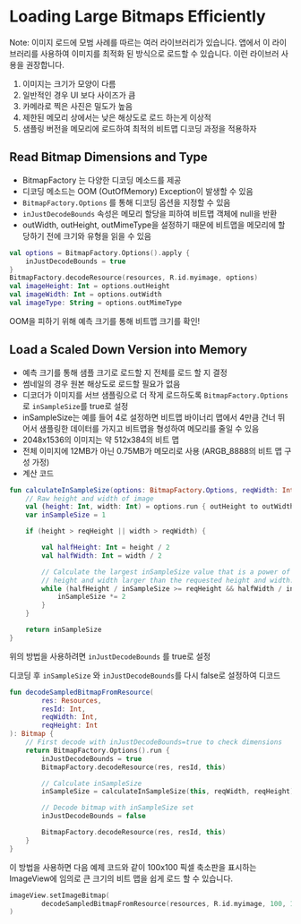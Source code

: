 [](https://developer.android.com/topic/performance/graphics/load-bitmap#load-bitmap)

# Loading Large Bitmaps Efficiently

Note: 이미지 로드에 모범 사례를 따르는 여러 라이브러리가 있습니다.
앱에서 이 라이브러리를 사용하여 이미지를 최적화 된 방식으로 로드할 수 있습니다.
이런 라이브러 사용을 권장합니다.

1. 이미지는 크기가 모양이 다름
2. 일반적인 경우 UI 보다 사이즈가 큼
3. 카메라로 찍은 사진은 밀도가 높음
4. 제한된 메모리 상에서는 낮은 해상도로 로드 하는게 이상적
5. 샘플링 버전을 메모리에 로드하여 최적의 비트맵 디코딩 과정을 적용하자

## Read Bitmap Dimensions and Type

- BitmapFactory 는 다양한 디코딩 메소드를 제공
- 디코딩 메소드는 OOM (OutOfMemory) Exception이 발생할 수 있음
- `BitmapFactory.Options` 를 통해 디코딩 옵션을 지정할 수 있음
- `inJustDecodeBounds` 속성은 메모리 할당을 피하여 비트맵 객체에 null을 반환
- outWidth, outHeight, outMimeType을 설정하기 때문에 비트맵을 메모리에 할당하기 전에 크기와 유형을 읽을 수 있음

```kotlin
val options = BitmapFactory.Options().apply {
    inJustDecodeBounds = true
}
BitmapFactory.decodeResource(resources, R.id.myimage, options)
val imageHeight: Int = options.outHeight
val imageWidth: Int = options.outWidth
val imageType: String = options.outMimeType
```

OOM을 피하기 위해 예측 크기를 통해 비트맵 크기를 확인!

## Load a Scaled Down Version into Memory

- 예측 크기를 통해 샘플 크기로 로드할 지 전체를 로드 할 지 결정
- 썸네일의 경우 원본 해상도로 로드할 필요가 없음
- 디코더가 이미지를 서브 샘플링으로 더 작게 로드하도록 `BitmapFactory.Options`로 `inSampleSize`를 true로 설정
- inSampleSize는 예를 들어 4로 설정하면 비트맵 바이너리 맵에서 4만큼 건너 뛰어서 샘플링한 데이터를 가지고 비트맵을 형성하여 메모리를 줄일 수 있음
- 2048x1536의 이미지는 약 512x384의 비트 맵
- 전체 이미지에 12MB가 아닌 0.75MB가 메모리로 사용 (ARGB_8888의 비트 맵 구성 가정)
- 계산 코드

```kotlin
fun calculateInSampleSize(options: BitmapFactory.Options, reqWidth: Int, reqHeight: Int): Int {
    // Raw height and width of image
    val (height: Int, width: Int) = options.run { outHeight to outWidth }
    var inSampleSize = 1

    if (height > reqHeight || width > reqWidth) {

        val halfHeight: Int = height / 2
        val halfWidth: Int = width / 2

        // Calculate the largest inSampleSize value that is a power of 2 and keeps both
        // height and width larger than the requested height and width.
        while (halfHeight / inSampleSize >= reqHeight && halfWidth / inSampleSize >= reqWidth) {
            inSampleSize *= 2
        }
    }

    return inSampleSize
}
```

위의 방법을 사용하려면 `inJustDecodeBounds` 를 true로 설정

디코딩 후 `inSampleSize` 와 `inJustDecodeBounds`를 다시 false로 설정하여 디코드

```kotlin
fun decodeSampledBitmapFromResource(
        res: Resources,
        resId: Int,
        reqWidth: Int,
        reqHeight: Int
): Bitmap {
    // First decode with inJustDecodeBounds=true to check dimensions
    return BitmapFactory.Options().run {
        inJustDecodeBounds = true
        BitmapFactory.decodeResource(res, resId, this)

        // Calculate inSampleSize
        inSampleSize = calculateInSampleSize(this, reqWidth, reqHeight)

        // Decode bitmap with inSampleSize set
        inJustDecodeBounds = false

        BitmapFactory.decodeResource(res, resId, this)
    }
}
```

이 방법을 사용하면 다음 예제 코드와 같이 100x100 픽셀 축소판을 표시하는 ImageView에 임의로 큰 크기의 비트 맵을 쉽게 로드 할 수 있습니다.

```kotlin
imageView.setImageBitmap(
        decodeSampledBitmapFromResource(resources, R.id.myimage, 100, 100)
)
```
